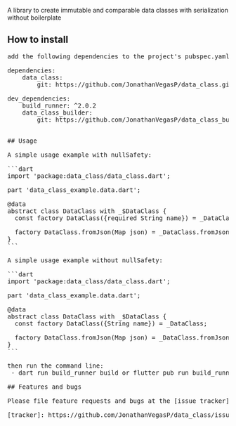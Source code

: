 A library to create immutable and comparable data classes with serialization without boilerplate

## How to install
<pre>
add the following dependencies to the project's pubspec.yaml

dependencies:
    data_class:
        git: https://github.com/JonathanVegasP/data_class.git

dev_dependencies:
    build_runner: ^2.0.2
    data_class_builder:
        git: https://github.com/JonathanVegasP/data_class_builder.git
</prev>

## Usage

A simple usage example with nullSafety:

```dart
import 'package:data_class/data_class.dart';

part 'data_class_example.data.dart';

@data
abstract class DataClass with _$DataClass {
  const factory DataClass({required String name}) = _DataClass;

  factory DataClass.fromJson(Map<String, dynamic> json) = _DataClass.fromJson;
}
```

A simple usage example without nullSafety:

```dart
import 'package:data_class/data_class.dart';

part 'data_class_example.data.dart';

@data
abstract class DataClass with _$DataClass {
  const factory DataClass({String name}) = _DataClass;

  factory DataClass.fromJson(Map<String, dynamic> json) = _DataClass.fromJson;
}
```

then run the command line:
 - dart run build_runner build or flutter pub run build_runner build

## Features and bugs

Please file feature requests and bugs at the [issue tracker][tracker].

[tracker]: https://github.com/JonathanVegasP/data_class/issues
